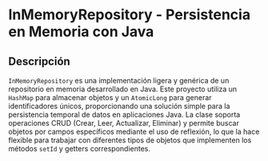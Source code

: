 # InMemoryRepository - Persistencia en Memoria con Java
## Descripción
`InMemoryRepository` es una implementación ligera y genérica de un repositorio en memoria desarrollado en Java. Este proyecto utiliza un `HashMap` para almacenar objetos y un `AtomicLong` para generar identificadores únicos, proporcionando una solución simple para la persistencia temporal de datos en aplicaciones Java. 
La clase soporta operaciones CRUD (Crear, Leer, Actualizar, Eliminar) y permite buscar objetos por campos específicos mediante el uso de reflexión, lo que la hace flexible para trabajar con diferentes tipos de objetos que implementen los métodos `setId` y getters correspondientes.

